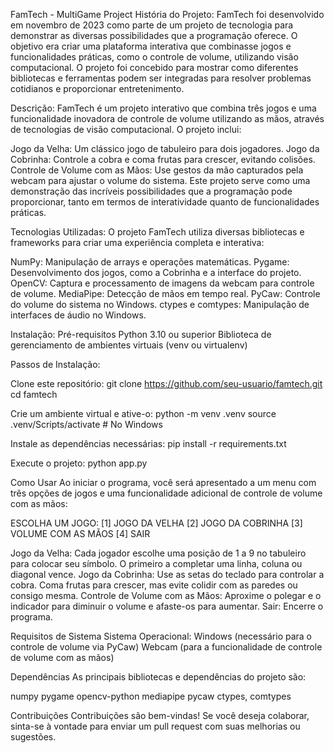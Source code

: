 FamTech - MultiGame Project
História do Projeto:
FamTech foi desenvolvido em novembro de 2023 como parte de um projeto de tecnologia para demonstrar as diversas possibilidades que a programação oferece. O objetivo era criar uma plataforma interativa que combinasse jogos e funcionalidades práticas, como o controle de volume, utilizando visão computacional. O projeto foi concebido para mostrar como diferentes bibliotecas e ferramentas podem ser integradas para resolver problemas cotidianos e proporcionar entretenimento.

Descrição:
FamTech é um projeto interativo que combina três jogos e uma funcionalidade inovadora de controle de volume utilizando as mãos, através de tecnologias de visão computacional. O projeto inclui:

Jogo da Velha: Um clássico jogo de tabuleiro para dois jogadores.
Jogo da Cobrinha: Controle a cobra e coma frutas para crescer, evitando colisões.
Controle de Volume com as Mãos: Use gestos da mão capturados pela webcam para ajustar o volume do sistema.
Este projeto serve como uma demonstração das incríveis possibilidades que a programação pode proporcionar, tanto em termos de interatividade quanto de funcionalidades práticas.

Tecnologias Utilizadas:
O projeto FamTech utiliza diversas bibliotecas e frameworks para criar uma experiência completa e interativa:

NumPy: Manipulação de arrays e operações matemáticas.
Pygame: Desenvolvimento dos jogos, como a Cobrinha e a interface do projeto.
OpenCV: Captura e processamento de imagens da webcam para controle de volume.
MediaPipe: Detecção de mãos em tempo real.
PyCaw: Controle do volume do sistema no Windows.
ctypes e comtypes: Manipulação de interfaces de áudio no Windows.

Instalação:
Pré-requisitos
Python 3.10 ou superior
Biblioteca de gerenciamento de ambientes virtuais (venv ou virtualenv)

Passos de Instalação:

Clone este repositório:
git clone https://github.com/seu-usuario/famtech.git
cd famtech

Crie um ambiente virtual e ative-o:
python -m venv .venv
source .venv/Scripts/activate  # No Windows

Instale as dependências necessárias:
pip install -r requirements.txt

Execute o projeto:
python app.py

Como Usar
Ao iniciar o programa, você será apresentado a um menu com três opções de jogos e uma funcionalidade adicional de controle de volume com as mãos:

ESCOLHA UM JOGO:
[1] JOGO DA VELHA
[2] JOGO DA COBRINHA
[3] VOLUME COM AS MÃOS
[4] SAIR

Jogo da Velha: Cada jogador escolhe uma posição de 1 a 9 no tabuleiro para colocar seu símbolo. O primeiro a completar uma linha, coluna ou diagonal vence.
Jogo da Cobrinha: Use as setas do teclado para controlar a cobra. Coma frutas para crescer, mas evite colidir com as paredes ou consigo mesma.
Controle de Volume com as Mãos: Aproxime o polegar e o indicador para diminuir o volume e afaste-os para aumentar.
Sair: Encerre o programa.

Requisitos de Sistema
Sistema Operacional: Windows (necessário para o controle de volume via PyCaw)
Webcam (para a funcionalidade de controle de volume com as mãos)

Dependências
As principais bibliotecas e dependências do projeto são:

numpy
pygame
opencv-python
mediapipe
pycaw
ctypes, comtypes

Contribuições
Contribuições são bem-vindas! Se você deseja colaborar, sinta-se à vontade para enviar um pull request com suas melhorias ou sugestões.
